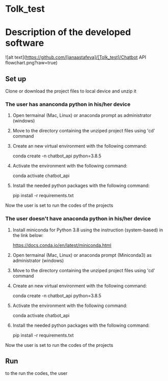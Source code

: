 # Tolk_test

# Description of the developed software


![alt text](https://github.com/[ianaastafeva]/[Tolk_test]/Chatbot API flowchart.png?raw=true)


## Set up
Clone or download the project files to local device and unzip it

### The user has ananconda python in his/her device
1) Open termainal (Mac, Linux) or anaconda prompt as administrator (windows)

2) Move to the directory containing the unziped project files using 'cd' command

3) Create an new virtual environment with the following command:

   conda create -n chatbot_api python=3.8.5

4) Activate the environment with the following command:

   conda activate chatbot_api

5) Install the needed python packages with the following command:

   pip install -r requirements.txt

Now the user is set to run the codes of the projects

### The user doesn't have anaconda python in his/her device
1) Install miniconda for Python 3.8 using the instruction (system-based) in the link below:

   https://docs.conda.io/en/latest/miniconda.html

2) Open termainal (Mac, Linux) or anaconda prompt (Miniconda3) as administrator (windows)

3) Move to the directory containing the unziped project files using 'cd' command

4) Create an new virtual environment with the following command:

   conda create -n chatbot_api python=3.8.5

5) Activate the environment with the following command:

   conda activate chatbot_api

6) Install the needed python packages with the following command:

   pip install -r requirements.txt

Now the user is set to run the codes of the projects

## Run
to the run the codes, the user 
